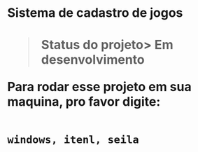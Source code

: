 <h1> Sistema de cadastro de jogos <h1>

> Status do projeto> Em desenvolvimento

Para rodar esse projeto em sua maquina, pro favor digite:

````

windows, itenl, seila

````
